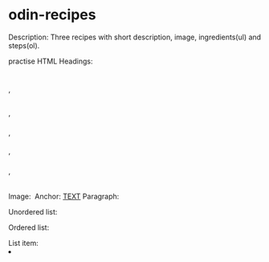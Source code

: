 # odin-recipes
Description:
Three recipes with short description, image, ingredients(ul) and steps(ol).

practise HTML 
Headings: <h1></h1>,<h2></h2>,<h3></h3>,<h4></h4>,<h5></h5>,<h6></h6>
Image: <img src="">
Anchor: <a href="">TEXT</a>
Paragraph: <p></p>
Unordered list: <ul></ul>
Ordered list: <ol></ol>
List item: <li></li>


